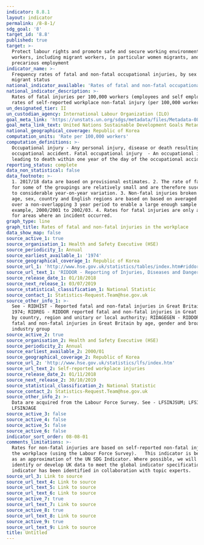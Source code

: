 ```yaml
---
indicator: 8.8.1
layout: indicator
permalink: /8-8-1/
sdg_goal: '8'
target_id: '8.8'
published: true
target: >-
  Protect labour rights and promote safe and secure working environments for all
  workers, including migrant workers, in particular women migrants, and those in
  precarious employment
indicator_name: >-
  Frequency rates of fatal and non-fatal occupational injuries, by sex and
  migrant status
national_indicator_available: 'Rates of fatal and non-fatal occupational injuries, by sex'
national_indicator_description: >-
  Rates of fatal injuries per 100,000 workers (employees and self employees) and
  rates of self-reported workplace non-fatal injury (per 100,000 workers)
un_designated_tier: II
un_custodian_agency: International Labour Organization (ILO)
goal_meta_link: 'https://unstats.un.org/sdgs/metadata/files/Metadata-08-08-01.pdf'
goal_meta_link_text: United Nations Sustainable Development Goals Metadata (PDF 381 KB)
national_geographical_coverage: Republic of Korea
computation_units: 'Rate per 100,000 workers'
computation_definitions: >-
  Occupational injury - Any personal injury, disease or death resulting from an
  occupational accident. Fatal occupational injury  - An occupational injury
  leading to death within one year of the day of the occupational accident.
reporting_status: complete
data_non_statistical: false
data_footnote: >-
  1. 2017/18 data are based on provisional estimates. 2. The rate of fatalities
  for some of the groupings are relatively small and are therefore susceptible
  to considerable year-on-year variation. 3. Non-fatal injuries broken down by
  age, sex, country and English regions are based on based on averaged rates
  over a non-overlapping 3 year period to enable a large enough sample size. For
  example, 2000/2001 to 2002/03. 4. Rates for fatal injuries are only available
  for areas where an incident occurred.
graph_type: line
graph_title: Rates of fatal and non-fatal injuries in the workplace
data_show_map: false
source_active_1: true
source_organisation_1: Health and Safety Executive (HSE)
source_periodicity_1: Annual
source_earliest_available_1: '1974'
source_geographical_coverage_1: Republic of Korea
source_url_1: 'http://www.hse.gov.uk/statistics/tables/index.htm#riddor'
source_url_text_1: 'RIDDOR - Reporting of Injuries, Diseases and Dangerous Occurrences Regulations'
source_release_date_1: 01/10/2018
source_next_release_1: 03/07/2019
source_statistical_classification_1: National Statistic
source_contact_1: Statistics-Request.Team@hse.gov.uk
source_other_info_1: >-
  See - RIDHIST - Reported fatal and non-fatal injuries in Great Britain from
  1974; RIDREG - RIDDOR reported fatal and non-fatal injuries in Great Britain
  by country, region and unitary or local authority; RIDAGEGEN - RIDDOR reported
  fatal and non-fatal injuries in Great Britain by age, gender and broad
  industry group
source_active_2: true
source_organisation_2: Health and Safety Executive (HSE)
source_periodicity_2: Annual
source_earliest_available_2: 2000/01
source_geographical_coverage_2: Republic of Korea
source_url_2: 'http://www.hse.gov.uk/statistics/lfs/index.htm'
source_url_text_2: Self-reported workplace injuries
source_release_date_2: 01/11/2018
source_next_release_2: 30/10/2019
source_statistical_classification_2: National Statistic
source_contact_2: Statistics-Request.Team@hse.gov.uk
source_other_info_2: >-
  Data are acquired from the Labour Force Survey. See - LFSINJSUM; LFSINJREG;
  LFSINJAGE
source_active_3: false
source_active_4: false
source_active_5: false
source_active_6: false
indicator_sort_order: 08-08-01
comments_limitations: >-
  Rates for non-fatal injuries are based on self-reported non-fatal injury in
  the workplace (using the Labour Force Survey).   This indicator is being used
  as an approximation of the UN SDG Indicator. Where possible, we will work to
  identify or develop UK data to meet the global indicator specification. This
  indicator has been identified in collaboration with topic experts.
source_url_3: Link to source
source_url_text_4: Link to source
source_url_text_5: Link to source
source_url_text_6: Link to source
source_active_7: true
source_url_text_7: Link to source
source_active_8: true
source_url_text_8: Link to source
source_active_9: true
source_url_text_9: Link to source
title: Untitled
---
```

